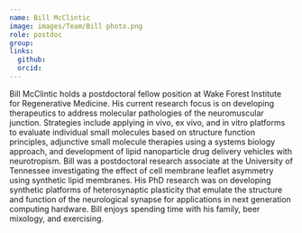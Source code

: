```yaml
---
name: Bill McClintic
image: images/Team/Bill photo.png
role: postdoc
group: 
links:
  github:
  orcid: 
---
```


Bill McClintic holds a postdoctoral fellow position at Wake Forest Institute for Regenerative Medicine. His current research focus is on developing therapeutics to address molecular pathologies of the neuromuscular junction. Strategies include applying in vivo, ex vivo, and in vitro platforms to evaluate individual small molecules based on structure function principles, adjunctive small molecule therapies using a systems biology approach, and development of lipid nanoparticle drug delivery vehicles with neurotropism. Bill was a postdoctoral research associate at the University of Tennessee investigating the effect of cell membrane leaflet asymmetry using synthetic lipid membranes. His PhD research was on developing synthetic platforms of heterosynaptic plasticity that emulate the structure and function of the neurological synapse for applications in next generation computing hardware. Bill enjoys spending time with his family, beer mixology, and exercising. 
